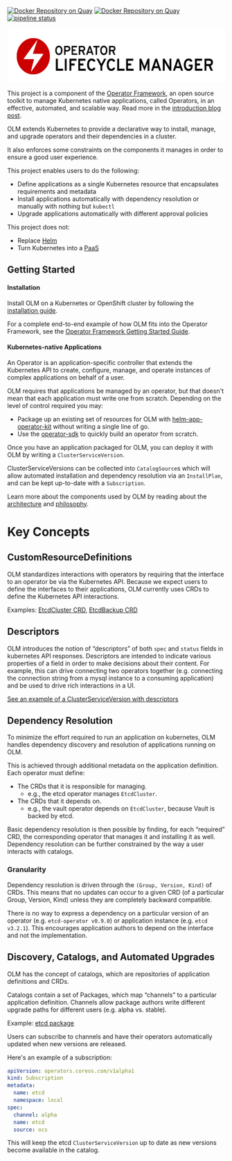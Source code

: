 [![Docker Repository on Quay](https://quay.io/repository/coreos/alm/status?token=ccfd2fde-446d-4d82-88a8-4386f8deaab0 "Docker Repository on Quay")](https://quay.io/repository/coreos/alm) [![Docker Repository on Quay](https://quay.io/repository/coreos/catalog/status?token=b5fc43ed-9f5f-408b-961b-c8493e983da5 "Docker Repository on Quay")](https://quay.io/repository/coreos/catalog)[![pipeline status](https://gitlab.com/operator-framework/operator-framework_operator-lifecycle-manager/badges/master/pipeline.svg)](https://gitlab.com/operator-framework/operator-framework_operator-lifecycle-manager/pipelines)

<img src="/logo.svg" height="125px" alt="Operator Lifecycle Manager"></img>

This project is a component of the [Operator Framework](https://github.com/operator-framework), an open source toolkit to manage Kubernetes native applications, called Operators, in an effective, automated, and scalable way. Read more in the [introduction blog post](https://coreos.com/blog/introducing-operator-framework).

OLM extends Kubernetes to provide a declarative way to install, manage, and upgrade operators and their dependencies in a cluster.

It also enforces some constraints on the components it manages in order to ensure a good user experience.

This project enables users to do the following:

* Define applications as a single Kubernetes resource that encapsulates requirements and metadata
* Install applications automatically with dependency resolution or manually with nothing but `kubectl`
* Upgrade applications automatically with different approval policies

This project does not:

* Replace [Helm](https://github.com/kubernetes/helm)
* Turn Kubernetes into a [PaaS](https://en.wikipedia.org/wiki/Platform_as_a_service)

## Getting Started 

#### Installation

Install OLM on a Kubernetes or OpenShift cluster by following the [installation guide].

For a complete end-to-end example of how OLM fits into the Operator Framework, see the [Operator Framework Getting Started Guide](https://github.com/operator-framework/getting-started).

#### Kubernetes-native Applications

An Operator is an application-specific controller that extends the Kubernetes API to create, configure, manage, and operate instances of complex applications on behalf of a user.

OLM requires that applications be managed by an operator, but that doesn't mean that each application must write one from scratch. Depending on the level of control required you may:

- Package up an existing set of resources for OLM with [helm-app-operator-kit](https://github.com/operator-framework/helm-app-operator-kit) without writing a single line of go.
- Use the [operator-sdk](https://github.com/operator-framework/operator-sdk) to quickly build an operator from scratch.

Once you have an application packaged for OLM, you can deploy it with OLM by writing a `ClusterServiceVersion`.

ClusterServiceVersions can be collected into `CatalogSource`s which will allow automated installation and dependency resolution via an `InstallPlan`, and can be kept up-to-date with a `Subscription`.

Learn more about the components used by OLM by reading about the [architecture] and [philosophy].

[architecture]: /Documentation/design/architecture.md
[philosophy]: /Documentation/design/philosophy.md
[installation guide]: /Documentation/install/install.md


# Key Concepts

## CustomResourceDefinitions

OLM standardizes interactions with operators by requiring that the interface to an operator be via the Kubernetes API. Because we expect users to define the interfaces to their applications, OLM currently uses CRDs to define the Kubernetes API interactions.  

Examples: [EtcdCluster CRD](deploy/chart/catalog_resources/ocs/etcdcluster.crd.yaml), [EtcdBackup CRD](deploy/chart/catalog_resources/ocs/etcdbackup.crd.yaml)

## Descriptors

OLM introduces the notion of “descriptors” of both `spec` and `status` fields in kubernetes API responses. Descriptors are intended to indicate various properties of a field in order to make decisions about their content. For example, this can drive connecting two operators together (e.g. connecting the connection string from a mysql instance to a consuming application) and be used to drive rich interactions in a UI.

[See an example of a ClusterServiceVersion with descriptors](deploy/chart/catalog_resources/ocs/etcdoperator.v0.9.2.clusterserviceversion.yaml)

## Dependency Resolution

To minimize the effort required to run an application on kubernetes, OLM handles dependency discovery and resolution of applications running on OLM.

This is achieved through additional metadata on the application definition. Each operator must define:

 - The CRDs that it is responsible for managing. 
   - e.g., the etcd operator manages `EtcdCluster`.
 - The CRDs that it depends on. 
   - e.g., the vault operator depends on `EtcdCluster`, because Vault is backed by etcd.

Basic dependency resolution is then possible by finding, for each “required” CRD, the corresponding operator that manages it and installing it as well. Dependency resolution can be further constrained by the way a user interacts with catalogs.

### Granularity

Dependency resolution is driven through the `(Group, Version, Kind)` of CRDs. This means that no updates can occur to a given CRD (of a particular Group, Version, Kind) unless they are completely backward compatible.

There is no way to express a dependency on a particular version of an operator (e.g. `etcd-operator v0.9.0`) or application instance (e.g. `etcd v3.2.1`). This encourages application authors to depend on the interface and not the implementation.

## Discovery, Catalogs, and Automated Upgrades
OLM has the concept of catalogs, which are repositories of application definitions and CRDs. 	

Catalogs contain a set of Packages, which map “channels” to a particular application definition. Channels allow package authors write different upgrade paths for different users (e.g. alpha vs. stable). 

Example: [etcd package](deploy/chart/catalog_resources/ocs/etcd.package.yaml)

Users can subscribe to channels and have their operators automatically updated when new versions are released.

Here's an example of a subscription:

```yaml
apiVersion: operators.coreos.com/v1alpha1
kind: Subscription
metadata:
  name: etcd
  namespace: local 
spec:
  channel: alpha
  name: etcd
  source: ocs
```

This will keep the etcd `ClusterServiceVersion` up to date as new versions become available in the catalog.
